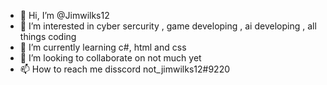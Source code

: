 - 👋 Hi, I’m @Jimwilks12
- 👀 I’m interested in cyber sercurity , game developing , ai developing , all things coding 
- 🌱 I’m currently learning c#, html and css
- 💞️ I’m looking to collaborate on not much yet
- 📫 How to reach me disscord not_jimwilks12#9220

<!---
Jimwilks12/Jimwilks12 is a ✨ special ✨ repository because its `README.md` (this file) appears on your GitHub profile.
You can click the Preview link to take a look at your changes.
--->
